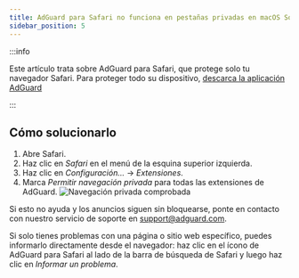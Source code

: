 ```yaml
---
title: AdGuard para Safari no funciona en pestañas privadas en macOS Sonoma
sidebar_position: 5
---
```


:::info

Este artículo trata sobre AdGuard para Safari, que protege solo tu navegador Safari. Para proteger todo su dispositivo, [descarca la aplicación AdGuard](https://agrd.io/download-kb-adblock)

:::

## Cómo solucionarlo

1. Abre Safari.
2. Haz clic en _Safari_ en el menú de la esquina superior izquierda.
3. Haz clic en _Configuración…_ → _Extensiones_.
4. Marca _Permitir navegación privada_ para todas las extensiones de AdGuard.
   ![Navegación privada comprobada](https://cdn.adtidy.org/content/Kb/ad_blocker/safari/adg-safari-sonoma-private.png)

Si esto no ayuda y los anuncios siguen sin bloquearse, ponte en contacto con nuestro servicio de soporte en support@adguard.com.

Si solo tienes problemas con una página o sitio web específico, puedes informarlo directamente desde el navegador: haz clic en el ícono de AdGuard para Safari al lado de la barra de búsqueda de Safari y luego haz clic en _Informar un problema_.

